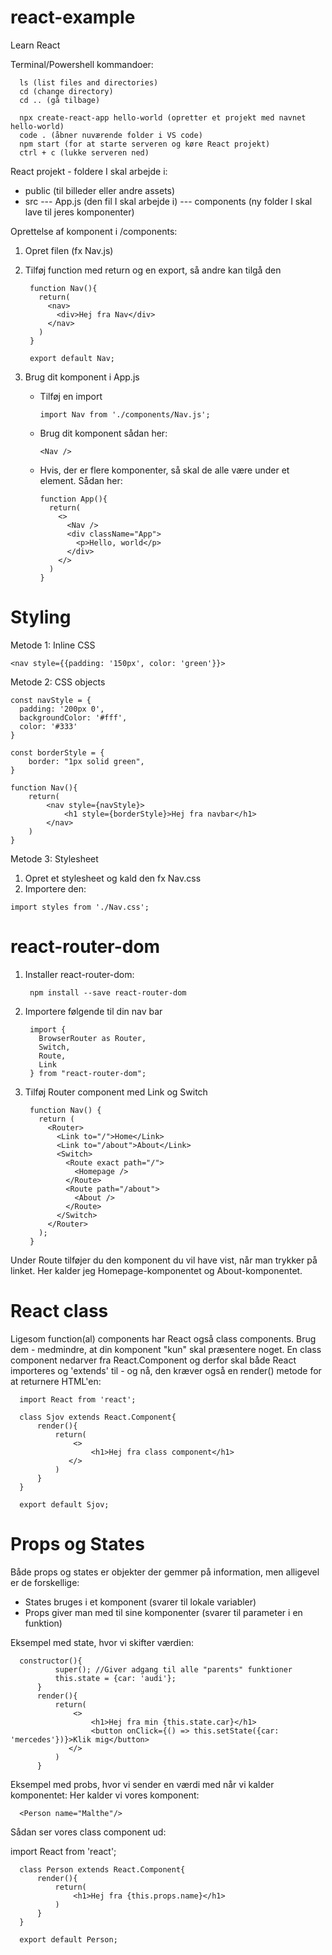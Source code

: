 # react-example
Learn React 

Terminal/Powershell kommandoer:

      ls (list files and directories)
      cd (change directory)
      cd .. (gå tilbage)

      npx create-react-app hello-world (opretter et projekt med navnet hello-world)
      code . (åbner nuværende folder i VS code)
      npm start (for at starte serveren og køre React projekt)
      ctrl + c (lukke serveren ned)

React projekt - foldere I skal arbejde i:
  - public (til billeder eller andre assets)
  - src
  --- App.js (den fil I skal arbejde i)
  --- components (ny folder I skal lave til jeres komponenter)

Oprettelse af komponent i /components:
1. Opret filen (fx Nav.js)
2. Tilføj function med return og en export, så andre kan tilgå den

        function Nav(){
          return(
            <nav>
              <div>Hej fra Nav</div>
            </nav>
          )
        }

        export default Nav;

3. Brug dit komponent i App.js
    - Tilføj en import
   
          import Nav from './components/Nav.js';
          
    - Brug dit komponent sådan her:

          <Nav />
          
    - Hvis, der er flere komponenter, så skal de alle være under et element. Sådan her:
   
          function App(){
            return(
              <>
                <Nav />
                <div className="App">
                  <p>Hello, world</p>
                </div>
              </>
            )
          }
        
# Styling

Metode 1: Inline CSS

    <nav style={{padding: '150px', color: 'green'}}>
    
Metode 2: CSS objects

    const navStyle = {
      padding: '200px 0',
      backgroundColor: '#fff',
      color: '#333'
    }

    const borderStyle = {
        border: "1px solid green",
    }

    function Nav(){
        return(
            <nav style={navStyle}>
                <h1 style={borderStyle}>Hej fra navbar</h1>
            </nav>
        )
    }
        
Metode 3: Stylesheet
  1. Opret et stylesheet og kald den fx Nav.css
  2. Importere den:
  
    import styles from './Nav.css';
    
# react-router-dom

1. Installer react-router-dom:

        npm install --save react-router-dom
  
2. Importere følgende til din nav bar

        import {
          BrowserRouter as Router,
          Switch,
          Route,
          Link
        } from "react-router-dom";
  
3. Tilføj Router component med Link og Switch

        function Nav() {
          return (
            <Router>
              <Link to="/">Home</Link>
              <Link to="/about">About</Link>
              <Switch>
                <Route exact path="/">
                  <Homepage />
                </Route>
                <Route path="/about">
                  <About />
                </Route>
              </Switch>
            </Router>
          );
        }

Under Route tilføjer du den komponent du vil have vist, når man trykker på linket. Her kalder jeg Homepage-komponentet og About-komponentet.

# React class

Ligesom function(al) components har React også class components. Brug dem - medmindre, at din komponent "kun" skal præsentere noget.
En class component nedarver fra React.Component og derfor skal både React importeres og 'extends' til - og nå, den kræver også en render() metode for at returnere HTML'en:

      import React from 'react';

      class Sjov extends React.Component{
          render(){
              return(
                  <>
                      <h1>Hej fra class component</h1>
                 </>
              )
          }
      }

      export default Sjov;
  
# Props og States
      
Både props og states er objekter der gemmer på information, men alligevel er de forskellige:
- States bruges i et komponent (svarer til lokale variabler)  
- Props giver man med til sine komponenter (svarer til parameter i en funktion)

Eksempel med state, hvor vi skifter værdien:

      constructor(){
              super(); //Giver adgang til alle "parents" funktioner
              this.state = {car: 'audi'};
          }
          render(){
              return(
                  <>
                      <h1>Hej fra min {this.state.car}</h1>
                      <button onClick={() => this.setState({car: 'mercedes'})}>Klik mig</button>
                 </>
              )
          }

Eksempel med probs, hvor vi sender en værdi med når vi kalder komponentet:
Her kalder vi vores komponent:

      <Person name="Malthe"/> 
         
Sådan ser vores class component ud:

import React from 'react';

      class Person extends React.Component{
          render(){
              return(
                  <h1>Hej fra {this.props.name}</h1>
              )
          }
      }

      export default Person;
         
         

